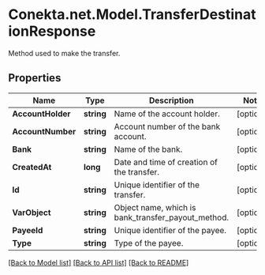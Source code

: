 # Conekta.net.Model.TransferDestinationResponse
Method used to make the transfer.

## Properties

Name | Type | Description | Notes
------------ | ------------- | ------------- | -------------
**AccountHolder** | **string** | Name of the account holder. | [optional] 
**AccountNumber** | **string** | Account number of the bank account. | [optional] 
**Bank** | **string** | Name of the bank. | [optional] 
**CreatedAt** | **long** | Date and time of creation of the transfer. | [optional] 
**Id** | **string** | Unique identifier of the transfer. | [optional] 
**VarObject** | **string** | Object name, which is bank_transfer_payout_method. | [optional] 
**PayeeId** | **string** | Unique identifier of the payee. | [optional] 
**Type** | **string** | Type of the payee. | [optional] 

[[Back to Model list]](../README.md#documentation-for-models) [[Back to API list]](../README.md#documentation-for-api-endpoints) [[Back to README]](../README.md)

